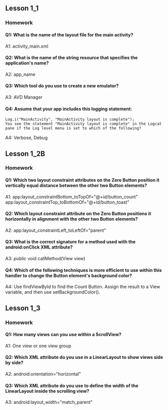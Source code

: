 ## Lesson 1_1
### Homework
#### Q1: What is the name of the layout file for the main activity?
A1: activity_main.xml
#### Q2: What is the name of the string resource that specifies the application's name?
A2: app_name
#### Q3: Which tool do you use to create a new emulator?
A3: AVD Manager
#### Q4: Assume that your app includes this logging statement: 
	Log.i("MainActivity", "MainActivity layout is complete");
	You see the statement "MainActivity layout is complete" in the Logcat pane if the Log level menu is set to which of the following? 
A4: Verbose, Debug

## Lesson 1_2B
### Homework
#### Q1: Which two layout constraint attributes on the Zero Button position it vertically equal distance between the other two Button elements? 
A1: app:layout_constraintBottom_toTopOf="@+id/button_count"
	app:layout_constraintTop_toBottomOf="@+id/button_toast"
#### Q2: Which layout constraint attribute on the Zero Button positions it horizontally in alignment with the other two Button elements?
A2: app:layout_constraintLeft_toLeftOf="parent"
#### Q3: What is the correct signature for a method used with the android:onClick XML attribute?
A3: public void callMethod(View view)
#### Q4: Which of the following techniques is more efficient to use within this handler to change the Button element's background color? 
A4: Use findViewById to find the Count Button. Assign the result to a View variable, and then use setBackgroundColor().

## Lesson 1_3
### Homework
#### Q1: How many views can you use within a ScrollView?
A1: One view or one view group
#### Q2: Which XML attribute do you use in a LinearLayout to show views side by side?
A2: android:orientation="horizontal"
#### Q3: Which XML attribute do you use to define the width of the LinearLayout inside the scrolling view? 
A3: android:layout_width="match_parent"
